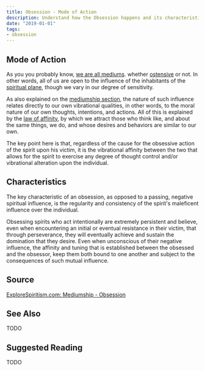 ```yaml
---
title: Obsession - Mode of Action
description: Understand how the Obsession happens and its characteristics.
date: "2019-01-01"
tags:
- obsession
---
```


## Mode of Action
As you you probably know, [we are all mediums](/spiritism/mediumship/who-is-medium/).
whether [ostensive](/about/ostensive) or not. In other words, all of us are open to the 
influence of the inhabitants of the [spiritual plane](/about/spiritual-plane), though we vary in our degree of sensitivity.

As also explained on the [mediumship section](/spiritism/mediumship), the nature of such influence relates 
directly to our own vibrational qualities, in other words, to the moral nature of our own thoughts,
intentions, and actions. All of this is explained by the [law of affinity](/divine-laws/affinity), by which we attract 
those who think like, and about the same things, we do, and whose desires and behaviors are similar to our own.

The key point here is that, regardless of the cause for the obsessive action of the spirit upon his victim,
it is the vibrational affinity between the two that allows for the spirit to exercise any degree of thought 
control and/or vibrational alteration upon the individual.

## Characteristics
The key characteristic of an obsession, as opposed to a passing, negative spiritual influence, is the 
regularity and consistency of the spirit's maleficent influence over the individual.

Obsessing spirits who act intentionally are extremely persistent and believe, even when encountering an initial 
or eventual resistance in their victim, that through perseverance, they will eventually achieve and sustain 
the domination that they desire. Even when unconscious of their negative influence, the affinity and tuning 
that is established between the obsessed and the obsessor, keep them both bound to one another and subject 
to the consequences of such mutual influence.

## Source
[ExploreSpiritism.com: Mediumship - Obsession](/www.explorespiritism.com/Science_Obsession_Intro%20Def_Intro.htm)

## See Also
TODO

## Suggested Reading
TODO

